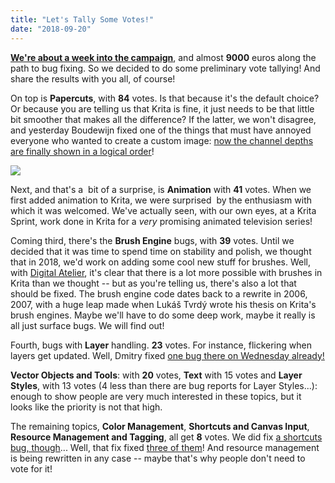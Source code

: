 ```yaml
---
title: "Let's Tally Some Votes!"
date: "2018-09-20"
---
```


**[We're about a week into the campaign](https://www.krita.org)**, and almost **9000** euros along the path to bug fixing. So we decided to do some preliminary vote tallying! And share the results with you all, of course!

On top is **Papercuts**, with **84** votes. Is that because it's the default choice? Or because you are telling us that Krita is fine, it just needs to be that little bit smoother that makes all the difference? If the latter, we won't disagree, and yesterday Boudewijn fixed one of the things that must have annoyed everyone who wanted to create a custom image: [now the channel depths are finally shown in a logical order](https://phabricator.kde.org/R37:b0b55278363391eeb96784fddba5a763ac09c05a)!

[![](../images/channel-1024x718.png)](https://krita.org/wp-content/uploads/2018/09/channel.png)

Next, and that's a  bit of a surprise, is **Animation** with **41** votes. When we first added animation to Krita, we were surprised  by the enthusiasm with which it was welcomed. We've actually seen, with our own eyes, at a Krita Sprint, work done in Krita for a _very_ promising animated television series!

Coming third, there's the **Brush Engine** bugs, with **39** votes. Until we decided that it was time to spend time on stability and polish, we thought that in 2018, we'd work on adding some cool new stuff for brushes. Well, with [Digital Atelier](https://krita.org/en/item/introducing-digital-atelier-a-painterly-brush-preset-pack-by-ramon-miranda-with-tutorial-videos/), it's clear that there is a lot more possible with brushes in Krita than we thought -- but as you're telling us, there's also a lot that should be fixed. The brush engine code dates back to a rewrite in 2006, 2007, with a huge leap made when Lukáš Tvrdý wrote his thesis on Krita's brush engines. Maybe we'll have to do some deep work, maybe it really is all just surface bugs. We will find out!

Fourth, bugs with **Layer** handling. **23** votes. For instance, flickering when layers get updated. Well, Dmitry fixed [one bug there on Wednesday already!](https://phabricator.kde.org/R37:58b982cbb7bfa133bbb0bab5b163c24a9bb83d61)

**Vector Objects and Tools**: with **20** votes, **Text** with 15 votes and **Layer** **Styles**, with 13 votes (4 less than there are bug reports for Layer Styles...): enough to show people are very much interested in these topics, but it looks like the priority is not that high.

The remaining topics, **Color Management**, **Shortcuts and Canvas Input**, **Resource Management and Tagging**, all get **8** votes. We did fix [a shortcuts bug, though](https://krita.org/en/item/lets-take-this-bug-for-example/)... Well, that fix fixed [three of them](https://phabricator.kde.org/R37:36861ec3b2608893a5c624560e5d3302bda19c31)! And resource management is being rewritten in any case -- maybe that's why people don't need to vote for it!
